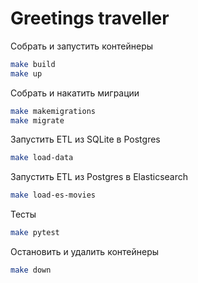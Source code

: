 # Greetings traveller

Собрать и запустить контейнеры
```bash
make build
make up
```

Собрать и накатить миграции
```bash
make makemigrations
make migrate
```

Запустить ETL из SQLite в Postgres
```bash
make load-data
```

Запустить ETL из Postgres в Elasticsearch
```bash
make load-es-movies
```

Тесты
```bash
make pytest
```

Остановить и удалить контейнеры
```bash
make down
```